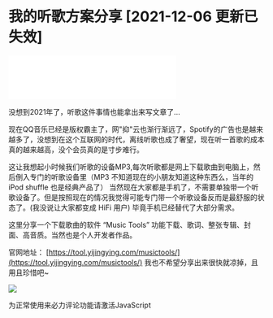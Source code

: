 # 我的听歌方案分享 [2021-12-06 更新已失效]

<iframe frameborder="no" border="0" marginwidth="0" marginheight="0" width=330 height=86 src="//music.163.com/outchain/player?type=2&id=1445214028&auto=1&height=66"></iframe>

没想到2021年了，听歌这件事情也能拿出来写文章了...

现在QQ音乐已经是版权霸主了，网"抑"云也渐行渐远了，Spotify的广告也是越来越多了，没想到在这个互联网的时代，离线听歌也成了奢望，现在听一首歌的成本真的越来越高，没个会员真的是寸步难行。

这让我想起小时候我们听歌的设备MP3,每次听歌都是网上下载歌曲到电脑上，然后倒入专门的听歌设备里（MP3 不知道现在的小朋友知道这种东西么，当年的iPod shuffle 也是经典产品了） 当然现在大家都是手机了，不需要单独带一个听歌设备了。但是按照现在的情况我觉得可能专门带一个听歌设备反而是最舒服的状态了。(我没说让大家都变成 HiFi 用户) 毕竟手机已经替代了大部分需求。

这里分享一个下载歌曲的软件 “Music Tools” 功能下载、歌词、整张专辑、封面、高音质。当然也是个人开发者作品。


官网地址： [https://tool.yijingying.com/musictools/](https://tool.yijingying.com/musictools/)
我也不希望分享出来很快就凉掉，且用且珍惜吧~ 


![](https://image.suning.cn/uimg/ZR/share_order/159444243379048848.jpg)




<!-- 来必力City版安装代码 -->
<div id="lv-container" data-id="city" data-uid="MTAyMC80NzA4OC8yMzU4OA==">
	<script type="text/javascript">
   (function(d, s) {
       var j, e = d.getElementsByTagName(s)[0];

       if (typeof LivereTower === 'function') { return; }
    
       j = d.createElement(s);
       j.src = 'https://cdn-city.livere.com/js/embed.dist.js';
       j.async = true;
    
       e.parentNode.insertBefore(j, e);
   })(document, 'script');
	</script>
<noscript> 为正常使用来必力评论功能请激活JavaScript</noscript>
</div>
<!-- City版安装代码已完成 -->